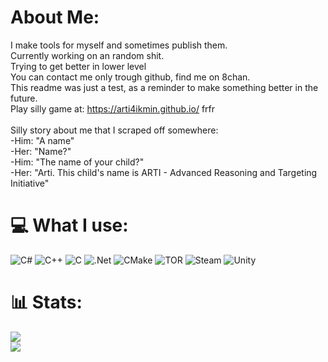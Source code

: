 # About Me:
I make tools for myself and sometimes publish them.<br>Currently working on an random shit.<br>Trying to get better in lower level<br>You can contact me only trough github, find me on 8chan.
<br> This readme was just a test, as a reminder to make something better in the future.
<br>Play silly game at: https://arti4ikmin.github.io/  frfr
<br><br>Silly story about me that I scraped off somewhere:
<br>
-Him: "A name"
<br>
-Her: "Name?"
<br>
-Him: "The name of your child?"
<br>
-Her: "Arti. This child's name is ARTI - Advanced Reasoning and Targeting Initiative"
# 💻 What I use:
![C#](https://img.shields.io/badge/c%23-%23239120.svg?style=for-the-badge&logo=csharp&logoColor=white) ![C++](https://img.shields.io/badge/c++-%2300599C.svg?style=for-the-badge&logo=c%2B%2B&logoColor=white) ![C](https://img.shields.io/badge/c-%2300599C.svg?style=for-the-badge&logo=c&logoColor=white) ![.Net](https://img.shields.io/badge/.NET-5C2D91?style=for-the-badge&logo=.net&logoColor=white) ![CMake](https://img.shields.io/badge/CMake-%23008FBA.svg?style=for-the-badge&logo=cmake&logoColor=white) ![TOR](https://img.shields.io/badge/tor-%237E4798.svg?style=for-the-badge&logo=tor-project&logoColor=white) ![Steam](https://img.shields.io/badge/steam-%23000000.svg?style=for-the-badge&logo=steam&logoColor=white) ![Unity](https://img.shields.io/badge/unity-%23000000.svg?style=for-the-badge&logo=unity&logoColor=white)
# 📊 Stats:
![](https://nirzak-streak-stats.vercel.app/?user=arti4ikmin&theme=dark&hide_border=true)<br/>
![](https://github-readme-stats.vercel.app/api/top-langs/?username=arti4ikmin&theme=dark&hide_border=true&include_all_commits=true&count_private=true&layout=compact)
